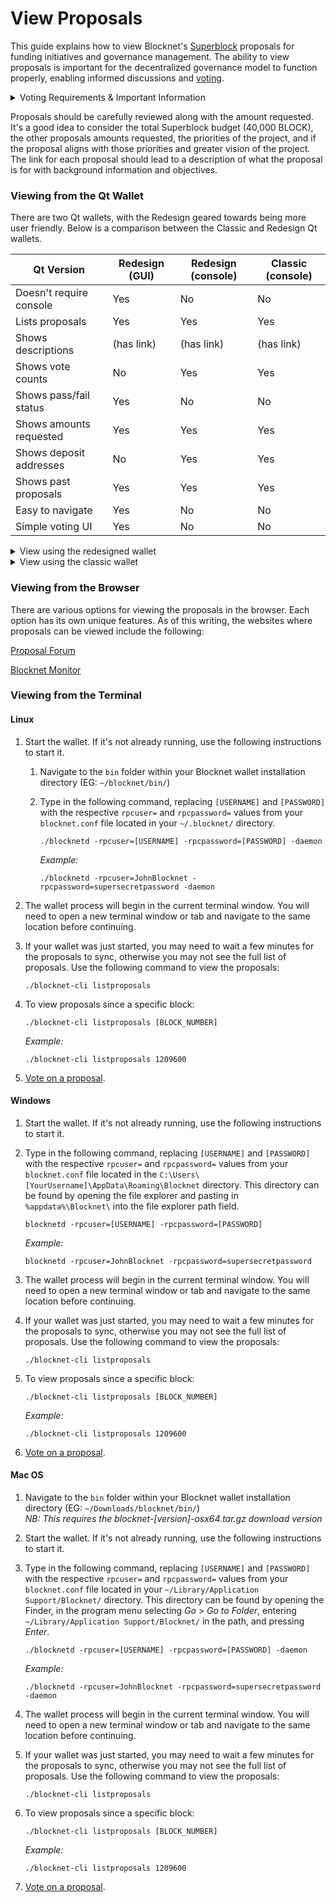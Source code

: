 # View Proposals

This guide explains how to view Blocknet's [Superblock](https://docs.blocknet.co/governance/introduction/#superblock) proposals for funding initiatives and governance management. The ability to view proposals is important for the decentralized governance model to function properly, enabling informed discussions and [voting](https://docs.blocknet.co/governance/proposal-voting).

<details>

<summary>Voting Requirements &#x26; Important Information</summary>

**5000** [**BLOCK**](https://docs.blocknet.co/blockchain/introduction) **is required in order to vote.** The [process of voting](https://docs.blocknet.co/governance/proposal-voting) can take place from a wallet containing at least 5000 BLOCK, or a Service Node collateral wallet. An active [Service Node](https://docs.blocknet.co/service-nodes/introduction) is _not_ required.

Additional important information:

* The UTXO inputs used for the 5000 BLOCK (to vote) must be 100 BLOCK or larger.
* If you spend or stake any of your 5000 BLOCK inputs after you vote, the vote is marked invalid and you will need to cast your vote(s) again (an auto-revote mechanism will be created).
* Since the votes are recorded on-chain, casting a vote requires you to pay a network fee. It is best practice to have a small UTXO input for each vote to pay for the network fees.
* Your vote is not counted until the voting transaction fee has 1 confirmation (typically 1 minute), after which your votes will be accounted for when viewing the `listproposals` command.
* If you vote again you will have to pay another network fee to do so.
* The voting system will automatically calculate how many votes you have available according to your balance (1 vote per 5000 BLOCK) and cast your full vote weight when voting (5562 BLOCK balance = 1 vote, 49635 BLOCK balance = 9 votes.
* At least 60 minutes must pass before you can change your vote(s).
* The deadline for creating proposals is 2880 blocks prior to the Superblock.
* Voting for proposals ends 60 blocks prior the Superblock.

</details>

Proposals should be carefully reviewed along with the amount requested. It's a good idea to consider the total Superblock budget (40,000 BLOCK), the other proposals amounts requested, the priorities of the project, and if the proposal aligns with those priorities and greater vision of the project. The link for each proposal should lead to a description of what the proposal is for with background information and objectives.

### Viewing from the Qt Wallet <a href="#viewing-from-the-qt-wallet" id="viewing-from-the-qt-wallet"></a>

There are two Qt wallets, with the Redesign geared towards being more user friendly. Below is a comparison between the Classic and Redesign Qt wallets.

| Qt Version              | Redesign (GUI) | Redesign (console) | Classic (console) |
| ----------------------- | -------------- | ------------------ | ----------------- |
| Doesn't require console | Yes            | No                 |  No               |
| Lists proposals         | Yes            | Yes                | Yes               |
| Shows descriptions      | (has link)     | (has link)         | (has link)        |
| Shows vote counts       | No             | Yes                | Yes               |
| Shows pass/fail status  | Yes            | No                 | No                |
| Shows amounts requested | Yes            | Yes                | Yes               |
| Shows deposit addresses | No             | Yes                | Yes               |
| Shows past proposals    | Yes            | Yes                | Yes               |
| Easy to navigate        | Yes            | No                 | No                |
| Simple voting UI        | Yes            | No                 | No                |

<details>

<summary>View using the redesigned wallet</summary>

1. Open the [wallet](https://docs.blocknet.co/wallet/setup) and in the side menu, go to _Proposals_. The wallet does not need to be unlocked.
2.  The Proposals screen shows all the proposals submitted to the network. Above the list of proposals there is an option to filter by _Upcoming_, which displays the proposals that can currently be voted on. Select this filter to view all proposals currently open for voting.

    <img src="https://docs.blocknet.co/img/wallet-redesign/proposals-filter.png" alt="Filter Proposals" data-size="original">
3. [Vote on a proposal](https://docs.blocknet.co/governance/proposal-voting/#voting-from-the-qt-wallet).

</details>

<details>

<summary>View using the classic wallet</summary>

1. In the program menu, go to _Window_ > _Console_. The debug console will open in a new window.
2. In the input field at the bottom, type in `listproposals`, then press the _Enter_ key. To view proposals since a specific block, use `listproposals [BLOCK_NUMBER]` instead. Example: `listproposals 1209600`
3. A message showing all proposals will be returned.
4. [Vote on a proposal](https://docs.blocknet.co/governance/proposal-voting/#voting-from-the-qt-wallet).

</details>

### Viewing from the Browser <a href="#viewing-from-the-browser" id="viewing-from-the-browser"></a>

There are various options for viewing the proposals in the browser. Each option has its own unique features. As of this writing, the websites where proposals can be viewed include the following:

[Proposal Forum](https://forum.blocknet.co/c/draft-proposals)

[Blocknet Monitor](https://blocknetmonitor.com/?p=proposals)

### Viewing from the Terminal <a href="#viewing-from-the-terminal" id="viewing-from-the-terminal"></a>

#### Linux

1. Start the wallet. If it's not already running, use the following instructions to start it.&#x20;
   1. Navigate to the `bin` folder within your Blocknet wallet installation directory (EG: `~/blocknet/bin/`)
   2.  Type in the following command, replacing `[USERNAME]` and `[PASSWORD]` with the respective `rpcuser=` and `rpcpassword=` values from your `blocknet.conf` file located in your `~/.blocknet/` directory.

       ```
       ./blocknetd -rpcuser=[USERNAME] -rpcpassword=[PASSWORD] -daemon
       ```

       _Example:_

       ```
       ./blocknetd -rpcuser=JohnBlocknet -rpcpassword=supersecretpassword -daemon
       ```
2. The wallet process will begin in the current terminal window. You will need to open a new terminal window or tab and navigate to the same location before continuing.
3.  If your wallet was just started, you may need to wait a few minutes for the proposals to sync, otherwise you may not see the full list of proposals. Use the following command to view the proposals:

    ```
    ./blocknet-cli listproposals
    ```
4.  To view proposals since a specific block:

    ```
    ./blocknet-cli listproposals [BLOCK_NUMBER]
    ```

    _Example:_

    ```
    ./blocknet-cli listproposals 1209600
    ```
5. [Vote on a proposal](https://docs.blocknet.co/governance/proposal-voting/#voting-from-the-terminal).

#### Windows

1. Start the wallet. If it's not already running, use the following instructions to start it.&#x20;
2.  Type in the following command, replacing `[USERNAME]` and `[PASSWORD]` with the respective `rpcuser=` and `rpcpassword=` values from your `blocknet.conf` file located in the `C:\Users\[YourUsername]\AppData\Roaming\Blocknet` directory. This directory can be found by opening the file explorer and pasting in `%appdata%\Blocknet\` into the file explorer path field.

    ```
    blocknetd -rpcuser=[USERNAME] -rpcpassword=[PASSWORD]
    ```

    _Example:_

    ```
    blocknetd -rpcuser=JohnBlocknet -rpcpassword=supersecretpassword
    ```
3. The wallet process will begin in the current terminal window. You will need to open a new terminal window or tab and navigate to the same location before continuing.
4.  If your wallet was just started, you may need to wait a few minutes for the proposals to sync, otherwise you may not see the full list of proposals. Use the following command to view the proposals:

    ```
    ./blocknet-cli listproposals
    ```
5.  To view proposals since a specific block:

    ```
    ./blocknet-cli listproposals [BLOCK_NUMBER]
    ```

    _Example:_

    ```
    ./blocknet-cli listproposals 1209600
    ```
6. [Vote on a proposal](https://docs.blocknet.co/governance/proposal-voting/#voting-from-the-terminal).

#### Mac OS



1. Navigate to the `bin` folder within your Blocknet wallet installation directory (EG: `~/Downloads/blocknet/bin/`)\
   _NB: This requires the blocknet-\[version]-osx64.tar.gz download version_
2. Start the wallet. If it's not already running, use the following instructions to start it.&#x20;
3.  Type in the following command, replacing `[USERNAME]` and `[PASSWORD]` with the respective `rpcuser=` and `rpcpassword=` values from your `blocknet.conf` file located in your `~/Library/Application Support/Blocknet/` directory. This directory can be found by opening the Finder, in the program menu selecting _Go_ > _Go to Folder_, entering `~/Library/Application Support/Blocknet/` in the path, and pressing _Enter_.

    ```
    ./blocknetd -rpcuser=[USERNAME] -rpcpassword=[PASSWORD] -daemon
    ```

    _Example:_

    ```
    ./blocknetd -rpcuser=JohnBlocknet -rpcpassword=supersecretpassword -daemon
    ```
4. The wallet process will begin in the current terminal window. You will need to open a new terminal window or tab and navigate to the same location before continuing.
5.  If your wallet was just started, you may need to wait a few minutes for the proposals to sync, otherwise you may not see the full list of proposals. Use the following command to view the proposals:

    ```
    ./blocknet-cli listproposals
    ```
6.  To view proposals since a specific block:

    ```
    ./blocknet-cli listproposals [BLOCK_NUMBER]
    ```

    _Example:_

    ```
    ./blocknet-cli listproposals 1209600
    ```
7. [Vote on a proposal](https://docs.blocknet.co/governance/proposal-voting/#voting-from-the-terminal).
